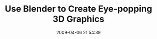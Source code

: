 ---
date: 2009-04-06 21:54:39
link:
  source: delicious
  source_url: https://del.icio.us/roytang
  text: Use Blender to Create Eye-popping 3D Graphics
  url: http://webworkerdaily.com/2009/04/06/learn-to-use-blender-to-create-eye-popping-3d-graphics/
slug: use-blender-to-create-eye-popping-3d-graphics
source: delicious
tags:
- blender
- graphics
- thingstolearn
title: Use Blender to Create Eye-popping 3D Graphics
---